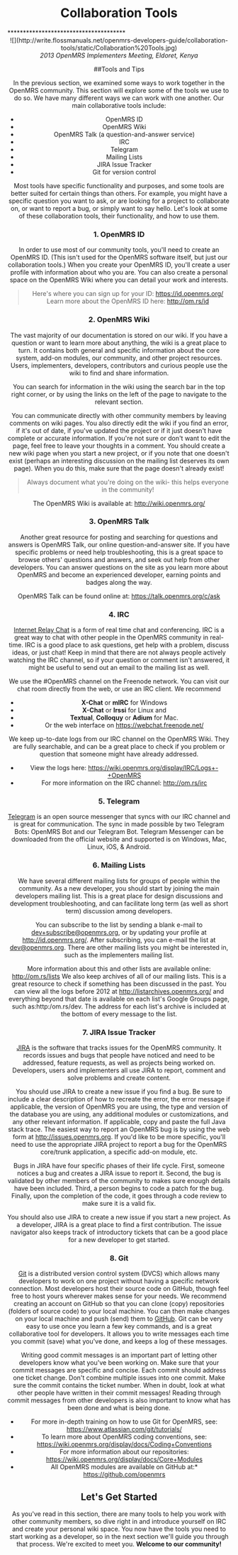<center><h1>Collaboration Tools</h1></center>
**************************************
<center>
![](http://write.flossmanuals.net/openmrs-developers-guide/collaboration-tools/static/Collaboration%20Tools.jpg)
<center><i>2013 OpenMRS Implementers Meeting, Eldoret, Kenya</i>

##Tools and Tips

In the previous section, we examined some ways to work together in the OpenMRS community. This section will explore some of the tools we use to do so. We have many different ways we can work with one another. Our main collaborative tools include:

* OpenMRS ID
* OpenMRS Wiki
* OpenMRS Talk (a question-and-answer service)
* IRC
* Telegram
* Mailing Lists
* JIRA Issue Tracker 
* Git for version control

Most tools have specific functionality and purposes, and some tools are better suited for certain things than others. For example, you might have a specific question you want to ask, or are looking for a project to collaborate on, or want to report a bug, or simply want to say hello. 
Let's look at some of these collaboration tools, their functionality, and how to use them.

### 1. OpenMRS ID 

In order to use most of our community tools, you'll need to create an OpenMRS ID. (This isn't used for the OpenMRS software itself, but just our collaboration tools.) When you create your OpenMRS ID, you'll create a user profile with information about who you are. You can also create a personal space on the OpenMRS Wiki where you can detail your work and interests.


> Here's where you can sign up for your ID:  https://id.openmrs.org/
Learn more about the OpenMRS ID here: http://om.rs/id


### 2. OpenMRS Wiki

The vast majority of our documentation is stored on our wiki. If you have a question or want to learn more about anything, the wiki is a great place to turn. It contains both general and specific information about the core system, add-on modules, our community, and other project resources. Users, implementers, developers, contributors and curious people use the wiki to find and share information. 

You can search for information in the wiki using the search bar in the top right corner, or by using the links on the left of the page to navigate to the relevant section.

You can communicate directly with other community members by leaving comments on wiki pages. You also directly edit the wiki if you find an error, if it's out of date, if you've updated the project or if it just doesn't have complete or accurate information. If you're not sure or don't want to edit the page, feel free to leave your thoughts in a comment. You should create a new wiki page when you start a new project, or if you note that one doesn't exist (perhaps an interesting discussion on the mailing list deserves its own page). When you do this, make sure that the page doesn't already exist!  


> Always document what you're doing on the wiki- this helps everyone in the community! 



The OpenMRS Wiki is available at: http://wiki.openmrs.org/  

### 3. OpenMRS Talk

Another great resource for posting and searching for questions and answers is OpenMRS Talk, our online question-and-answer site. If you have specific problems or need help troubleshooting, this is a great space to browse others' questions and answers, and seek out help from other developers. You can answer questions on the site as you learn more about OpenMRS and become an experienced developer, earning points and badges along the way. 

OpenMRS Talk can be found online at: https://talk.openmrs.org/c/ask

### 4. IRC

[Internet Relay Chat](https://en.wikipedia.org/wiki/Internet_Relay_Chat) is a form of real time chat and conferencing. IRC is a great way to chat with other people in the OpenMRS community in real-time. IRC is a good place to ask questions, get help with a problem, discuss ideas, or just chat! Keep in mind that there are not always people actively watching the IRC channel, so if your question or comment isn't answered, it might be useful to send out an email to the mailing list as well. 

We use the #OpenMRS channel on the Freenode network. You can visit our chat room directly from the web, or use an IRC client. We recommend 
* **X-Chat** or **mIRC** for Windows
* **X-Chat** or **Irssi** for Linux and 
* **Textual**, **Colloquy** or **Adium** for Mac. 
* Or the web interface on https://webchat.freenode.net/ 

We keep up-to-date logs from our IRC channel on the OpenMRS Wiki. They are fully searchable, and can be a great place to check if you problem or question that someone might have already addressed. 
* View the logs here:  https://wiki.openmrs.org/display/IRC/Logs+-+OpenMRS
* For more information on the IRC channel: http://om.rs/irc 

### 5. Telegram 
[Telegram](https://telegram.org) is an open source messenger that syncs with our IRC channel and is great for communication. The sync in made possible by two Telegram Bots: OpenMRS Bot and our Telegram Bot. Telegram Messenger can be downloaded from the official website and supported is on Windows, Mac, Linux, iOS, &amp; Android.

### 6. Mailing Lists

We have several different mailing lists for groups of people within the community. As a new developer, you should start by joining the main developers mailing list. This is a great place for design discussions and development troubleshooting, and can facilitate long term (as well as short term) discussion among developers.

You can subscribe to the list by sending a blank e-mail to dev+subscribe@openmrs.org, or by updating your profile at http://id.openmrs.org/.
After subscribing, you can e-mail the list at dev@openmrs.org. 
There are other mailing lists you might be interested in, such as the implementers mailing list. 

More information about this and other lists are available online: http://om.rs/lists
We also keep archives of all of our mailing lists. This is a great resource to check if something has been discussed in the past. You can view all the logs before 2012 at http://listarchives.openmrs.org/ and everything beyond that date is available on each list's Google Groups page, such as:http:/om.rs/dev. The address for each list's archive is included at the bottom of every message to the list. 

### 7. JIRA Issue Tracker

[JIRA](https://www.atlassian.com/software/jira) is the software that tracks issues for the OpenMRS community. It records issues and bugs that people have noticed and need to be addressed, feature requests, as well as projects being worked on. Developers, users and implementers all use JIRA to report, comment and solve problems and create content. 

You should use JIRA to create a new issue if you find a bug. Be sure to include a clear description of how to recreate the error, the error message if applicable, the version of OpenMRS you are using, the type and version of the database you are using, any additional modules or customizations, and any other relevant information. If applicable, copy and paste the full Java stack trace. The easiest way to report an OpenMRS bug is by using the web form at http://issues.openmrs.org. If you'd like to be more specific, you'll need to use the appropriate JIRA project to report a bug for the OpenMRS core/trunk application, a specific add-on module, etc.

Bugs in JIRA have four specific phases of their life cycle. First, someone notices a bug and creates a JIRA issue to report it. Second, the bug is validated by other members of the community to makes sure enough details have been included. Third, a person begins to code a patch for the bug. Finally, upon the completion of the code, it goes through a code review to make sure it is a valid fix.   

You should also use JIRA to create a new issue if you start a new project. As a developer, JIRA is a great place to find a first contribution. The issue navigator also keeps track of introductory tickets that can be a good place for a new developer to get started. 

### 8. Git

[Git](https://www.atlassian.com/git/tutorials/) is a distributed version control system (DVCS) which allows many developers to work on one project without having a specific network connection. Most developers host their source code on GitHub, though feel free to host yours wherever makes sense for your needs. We recommend creating an account on GitHub so that you can clone (copy) repositories (folders of source code) to your local machine. You can then make changes on your local machine and push (send) them to [GitHub](https://github.com). Git can be very easy to use once you learn a few key commands, and is a great collaborative tool for developers. It allows you to write messages each time you commit (save) what you've done, and keeps a log of these messages.

Writing good commit messages is an important part of letting other developers know what you've been working on. Make sure that your commit messages are specific and concise. Each commit should address one ticket change. Don't combine multiple issues into one commit. Make sure the commit contains the ticket number. When in doubt, look at what other people have written in their commit messages! Reading through commit messages from other developers is also important to know what has been done and what is being done.

* For more in-depth training on how to use Git for OpenMRS, see: https://www.atlassian.com/git/tutorials/
* To learn more about OpenMRS coding conventions, see: https://wiki.openmrs.org/display/docs/Coding+Conventions
* For more information about our repositories: https://wiki.openmrs.org/display/docs/Core+Modules
* All OpenMRS modules are available on GitHub at:*  https://github.com/openmrs

## Let's Get Started 
As you've read in this section, there are many tools to help you work with other community members, so dive right in and introduce yourself on IRC and create your personal wiki space. You now have the tools you need to start working as a developer, so in the next section we'll guide you through that process. We're excited to meet you. **Welcome to our community!**

